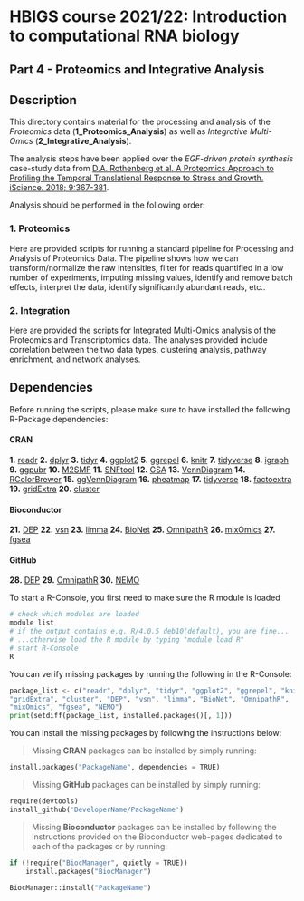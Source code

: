 # HBIGS course 2021/22: Introduction to computational RNA biology
## Part 4 - Proteomics and Integrative Analysis

## Description

This directory contains material for the processing and analysis of the *Proteomics* data (**1_Proteomics_Analysis**) as well as *Integrative Multi-Omics* (**2_Integrative_Analysis**).

The analysis steps have been applied over the _EGF-driven protein synthesis_ case-study data from [D.A. Rothenberg et al. A Proteomics Approach to Profiling the Temporal Translational Response to Stress and Growth. iScience. 2018; 9:367-381](https://www.sciencedirect.com/science/article/pii/S2589004218301949?via%3Dihub).

Analysis should be performed in the following order:

### 1.  Proteomics
Here are provided scripts for running a standard pipeline for Processing and Analysis of Proteomics Data. The pipeline shows how we can transform/normalize the raw intensities, filter for reads quantified in a low number of experiments, imputing missing values, identify and remove batch effects, interpret the data, identify significantly abundant reads, etc..

### 2.  Integration
Here are provided the scripts for Integrated Multi-Omics analysis of the Proteomics and Transcriptomics data. The analyses provided include correlation between the two data types, clustering analysis, pathway enrichment, and network analyses.

## Dependencies

Before running the scripts, please make sure to have installed the following R-Package dependencies:

#### CRAN
**1.**  [readr](https://cran.r-project.org/web/packages/readr/index.html)
**2.**  [dplyr](https://cran.r-project.org/web/packages/dplyr/index.html)
**3.**  [tidyr](https://cran.r-project.org/web/packages/tidyr/index.html)
**4.**  [ggplot2](https://cran.r-project.org/web/packages/ggplot2/index.html)
**5.**  [ggrepel](https://cran.r-project.org/web/packages/ggrepel/vignettes/ggrepel.html#installation)
**6.**  [knitr](https://www.r-project.org/nosvn/pandoc/knitr.html)
**7.**  [tidyverse](https://cran.r-project.org/web/packages/tidyverse/index.html)
**8.**  [igraph](https://cran.r-project.org/web/packages/igraph/index.html)
**9.**  [ggpubr](https://cran.r-project.org/web/packages/ggpubr/index.html)
**10.** [M2SMF](https://cran.r-project.org/web/packages/M2SMF/index.html)
**11.** [SNFtool](https://cran.r-project.org/web/packages/SNFtool/index.html)
**12.** [GSA](https://cran.r-project.org/web/packages/GSA/index.html)
**13.** [VennDiagram](https://cran.r-project.org/web/packages/VennDiagram/index.html)
**14.** [RColorBrewer](https://rdrr.io/cran/RColorBrewer/)
**15.** [ggVennDiagram](https://cran.r-project.org/web/packages/ggVennDiagram/index.html#:~:text=ggVennDiagram%3A%20A%20'ggplot2'%20Implement,geometry%20dataset%20and%20'ggplot2'.)
**16.** [pheatmap](https://cran.r-project.org/web/packages/pheatmap/index.html)
**17.** [tidyverse](https://cran.r-project.org/web/packages/tidyverse/index.html)
**18.** [factoextra](https://cran.r-project.org/web/packages/factoextra/index.html)
**19.** [gridExtra](https://cran.r-project.org/web/packages/gridExtra/index.html)
**20.** [cluster](https://cran.r-project.org/web/packages/cluster/index.html)


#### Bioconductor
**21.** [DEP](https://bioconductor.org/packages/release/bioc/html/DEP.html)
**22.** [vsn](https://www.bioconductor.org/packages/release/bioc/html/vsn.html)
**23.** [limma](https://bioconductor.org/packages/release/bioc/html/limma.html)
**24.** [BioNet](https://www.bioconductor.org/packages/release/bioc/html/BioNet.html)
**25.** [OmnipathR](https://bioconductor.org/packages/release/bioc/html/OmnipathR.html)
**26.** [mixOmics](https://bioconductor.org/packages/release/bioc/html/mixOmics.html)
**27.** [fgsea](http://bioconductor.org/packages/release/bioc/html/fgsea.html)


#### GitHub
**28.** [DEP](https://github.com/arnesmits/DEP)
**29.** [OmnipathR](https://github.com/saezlab/OmnipathR)
**30.** [NEMO](https://github.com/Shamir-Lab/NEMO)


To start a R-Console, you first need to make sure the R module is loaded

```bash
# check which modules are loaded
module list
# if the output contains e.g. R/4.0.5_deb10(default), you are fine...
# ...otherwise load the R module by typing "module load R"
# start R-Console
R
```

You can verify missing packages by running the following in the R-Console:

```python
package_list <- c("readr", "dplyr", "tidyr", "ggplot2", "ggrepel", "knitr", "tidyverse", "igraph", "ggpubr", "M2SMF", "SNFtool", "GSA", "VennDiagram", "RColorBrewer", "ggVennDiagram", "pheatmap", "tidyverse", "factoextra", 
"gridExtra", "cluster", "DEP", "vsn", "limma", "BioNet", "OmnipathR", 
"mixOmics", "fgsea", "NEMO")
print(setdiff(package_list, installed.packages()[, 1]))
```

You can install the missing packages by following the instructions below:

> Missing **CRAN** packages can be installed by simply running:

```python
install.packages("PackageName", dependencies = TRUE)
```

> Missing **GitHub** packages can be installed by simply running:

```python
require(devtools)
install_github('DeveloperName/PackageName')
```

> Missing **Bioconductor** packages can be installed by following the instructions provided on the Bioconductor web-pages dedicated to each of the packages or by running:

```python
if (!require("BiocManager", quietly = TRUE))
    install.packages("BiocManager")

BiocManager::install("PackageName")
```
